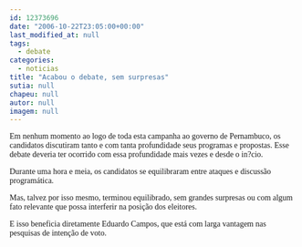 ```yaml
---
id: 12373696
date: "2006-10-22T23:05:00+00:00"
last_modified_at: null
tags:
  - debate
categories:
  - noticias
title: "Acabou o debate, sem surpresas"
sutia: null
chapeu: null
autor: null
imagem: null
---
```

<p><P><FONT face=Verdana>Em nenhum momento ao logo de toda esta campanha ao governo de Pernambuco, os candidatos discutiram tanto e com tanta profundidade seus programas e propostas. Esse debate deveria ter ocorrido com essa profundidade mais vezes e desde o in?cio.</FONT></P></p>
<p><P><FONT face=Verdana>Durante uma hora e meia, os candidatos se equilibraram entre ataques e discussão programática.</p>
<p> Mas, talvez por isso mesmo, terminou equilibrado, sem grandes surpresas ou com algum fato relevante que possa interferir na posição dos eleitores.</FONT></P></p>
<p><P><FONT face=Verdana>E isso beneficia diretamente Eduardo Campos, que está com larga vantagem nas pesquisas de intenção de voto.</FONT></P> </p>
